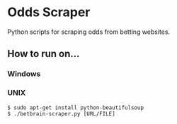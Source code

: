 Odds Scraper
============

Python scripts for scraping odds from betting websites.

How to run on…
--------------

### Windows



### UNIX
```
$ sudo apt-get install python-beautifulsoup
$ ./betbrain-scraper.py [URL/FILE]
```



